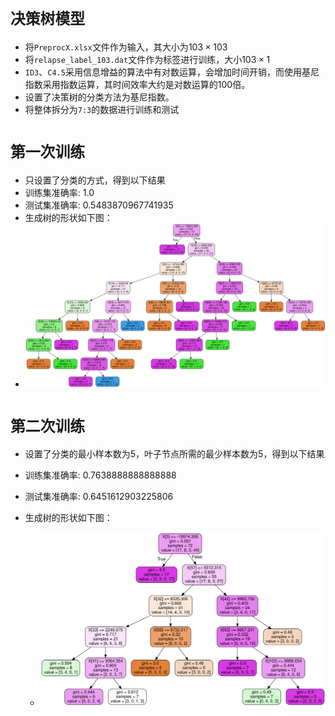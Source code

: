 # `决策树模型`

* 将`PreprocX.xlsx`文件作为输入，其大小为$103\times103$
* 将`relapse_label_103.dat`文件作为标签进行训练，大小$103\times 1$
* `ID3`、`C4.5`采用信息增益的算法中有对数运算，会增加时间开销，而使用基尼指数采用指数运算，其时间效率大约是对数运算的100倍。
* 设置了决策树的分类方法为基尼指数。
* 将整体拆分为`7:3`的数据进行训练和测试

# `第一次训练`

* 只设置了分类的方式，得到以下结果
* 训练集准确率: 1.0
* 测试集准确率: 0.5483870967741935
* 生成树的形状如下图：
* ![](https://raw.githubusercontent.com/hangenba/sansure/ylh/Decision%20Tree/images/DecisionTreeV1.svg)

# `第二次训练`

* 设置了分类的最小样本数为5，叶子节点所需的最少样本数为5，得到以下结果

* 训练集准确率: 0.7638888888888888 

* 测试集准确率: 0.6451612903225806

* 生成树的形状如下图：

  * ![](https://raw.githubusercontent.com/hangenba/sansure/ylh/Decision%20Tree/images/DecisionTreeV2.svg)

    